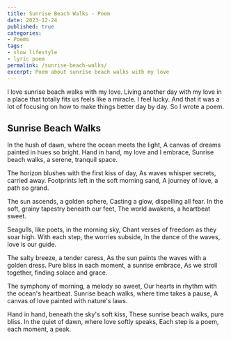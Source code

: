```yaml
---
title: Sunrise Beach Walks - Poem
date: 2023-12-24
published: true
categories:
- Poems
tags:
- slow lifestyle
- lyric poem
permalink: /sunrise-beach-walks/
excerpt: Poem about sunrise beach walks with my love
---
```

I love sunrise beach walks with my love. Living another day with my love in a place that totally fits us feels like a miracle. I feel lucky. And that it was a lot of focusing on how to make things better day by day. So I wrote a poem.

## Sunrise Beach Walks

In the hush of dawn, where the ocean meets the light,
A canvas of dreams painted in hues so bright.
Hand in hand, my love and I embrace,
Sunrise beach walks, a serene, tranquil space.

The horizon blushes with the first kiss of day,
As waves whisper secrets, carried away.
Footprints left in the soft morning sand,
A journey of love, a path so grand.

The sun ascends, a golden sphere,
Casting a glow, dispelling all fear.
In the soft, grainy tapestry beneath our feet,
The world awakens, a heartbeat sweet.

Seagulls, like poets, in the morning sky,
Chant verses of freedom as they soar high.
With each step, the worries subside,
In the dance of the waves, love is our guide.

The salty breeze, a tender caress,
As the sun paints the waves with a golden dress.
Pure bliss in each moment, a sunrise embrace,
As we stroll together, finding solace and grace.

The symphony of morning, a melody so sweet,
Our hearts in rhythm with the ocean's heartbeat.
Sunrise beach walks, where time takes a pause,
A canvas of love painted with nature's laws.

Hand in hand, beneath the sky's soft kiss,
These sunrise beach walks, pure bliss.
In the quiet of dawn, where love softly speaks,
Each step is a poem, each moment, a peak.